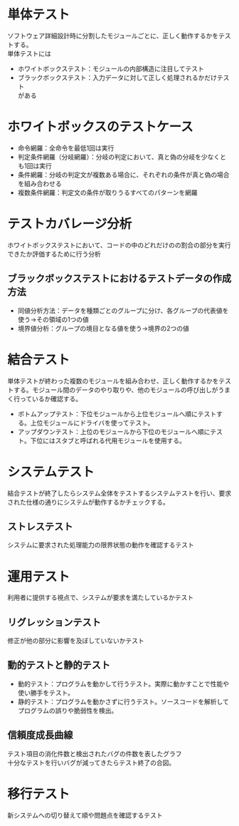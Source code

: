 # 単体テスト
ソフトウェア詳細設計時に分割したモジュールごとに、正しく動作するかをテストする。  
単体テストには  
 - ホワイトボックステスト：モジュールの内部構造に注目してテスト
 - ブラックボックステスト：入力データに対して正しく処理されるかだけテスト  
 がある

# ホワイトボックスのテストケース
 - 命令網羅：全命令を最低1回は実行
 - 判定条件網羅（分岐網羅）：分岐の判定において、真と偽の分岐を少なくとも1回は実行
 - 条件網羅：分岐の判定文が複数ある場合に、それぞれの条件が真と偽の場合を組み合わせる
 - 複数条件網羅：判定文の条件が取りうるすべてのパターンを網羅

# テストカバレージ分析
ホワイトボックステストにおいて、コードの中のどれだけのの割合の部分を実行できたか評価するために行う分析

## ブラックボックステストにおけるテストデータの作成方法
 - 同値分析方法：データを種類ごとのグループに分け、各グループの代表値を使う→その領域の1つの値
 - 境界値分析：グループの境目となる値を使う→境界の2つの値

# 結合テスト
単体テストが終わった複数のモジュールを組み合わせ、正しく動作するかをテストする。モジュール間のデータのやり取りや、他のモジュールの呼び出しがうまく行っているか確認する。  
 - ボトムアップテスト：下位モジュールから上位モジュールへ順にテストする。上位モジュールにドライバを使ってテスト。
 - アップダウンテスト：上位のモジュールから下位のモジュールへ順にテスト。下位にはスタブと呼ばれる代用モジュールを使用する。

# システムテスト
結合テストが終了したらシステム全体をテストするシステムテストを行い、要求された仕様の通りにシステムが動作するかチェックする。

## ストレステスト
システムに要求された処理能力の限界状態の動作を確認するテスト

# 運用テスト
利用者に提供する視点で、システムが要求を満たしているかテスト

## リグレッションテスト
修正が他の部分に影響を及ぼしていないかテスト

## 動的テストと静的テスト
- 動的テスト：プログラムを動かして行うテスト。実際に動かすことで性能や使い勝手をテスト。
- 静的テスト：プログラムを動かさずに行うテスト。ソースコードを解析してプログラムの誤りや脆弱性を検出。

## 信頼度成長曲線
テスト項目の消化件数と検出されたバグの件数を表したグラフ  
十分なテストを行いバグが減ってきたらテスト終了の合図。

# 移行テスト
新システムへの切り替えて順や問題点を確認するテスト

